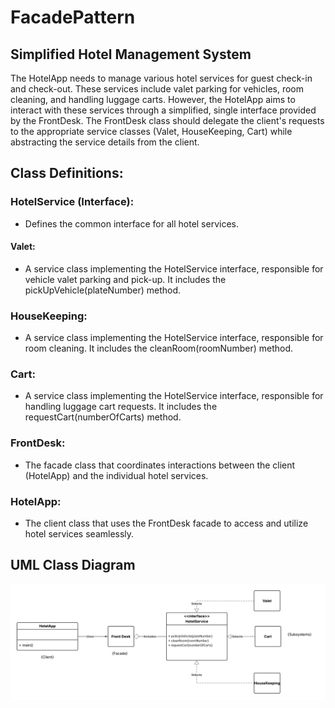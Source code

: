 # FacadePattern

## Simplified Hotel Management System

The HotelApp needs to manage various hotel services for guest check-in and check-out. These services include valet parking for vehicles, room cleaning, and handling luggage carts. However, the HotelApp aims to interact with these services through a simplified, single interface provided by the FrontDesk. The FrontDesk class should delegate the client's requests to the appropriate service classes (Valet, HouseKeeping, Cart) while abstracting the service details from the client.

## Class Definitions:
### HotelService (Interface):
- Defines the common interface for all hotel services.

#### Valet:
- A service class implementing the HotelService interface, responsible for vehicle valet parking and pick-up. It includes the pickUpVehicle(plateNumber) method.

### HouseKeeping:
- A service class implementing the HotelService interface, responsible for room cleaning. It includes the cleanRoom(roomNumber) method.

### Cart:
- A service class implementing the HotelService interface, responsible for handling luggage cart requests. It includes the requestCart(numberOfCarts) method.

### FrontDesk:
- The facade class that coordinates interactions between the client (HotelApp) and the individual hotel services.

### HotelApp:
- The client class that uses the FrontDesk facade to access and utilize hotel services seamlessly.

## UML Class Diagram
![alt text](FacadePattern.png)
